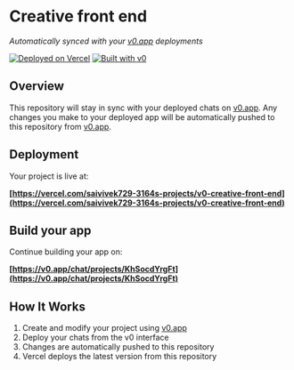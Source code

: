 # Creative front end

*Automatically synced with your [v0.app](https://v0.app) deployments*

[![Deployed on Vercel](https://img.shields.io/badge/Deployed%20on-Vercel-black?style=for-the-badge&logo=vercel)](https://vercel.com/saivivek729-3164s-projects/v0-creative-front-end)
[![Built with v0](https://img.shields.io/badge/Built%20with-v0.app-black?style=for-the-badge)](https://v0.app/chat/projects/KhSocdYrgFt)

## Overview

This repository will stay in sync with your deployed chats on [v0.app](https://v0.app).
Any changes you make to your deployed app will be automatically pushed to this repository from [v0.app](https://v0.app).

## Deployment

Your project is live at:

**[https://vercel.com/saivivek729-3164s-projects/v0-creative-front-end](https://vercel.com/saivivek729-3164s-projects/v0-creative-front-end)**

## Build your app

Continue building your app on:

**[https://v0.app/chat/projects/KhSocdYrgFt](https://v0.app/chat/projects/KhSocdYrgFt)**

## How It Works

1. Create and modify your project using [v0.app](https://v0.app)
2. Deploy your chats from the v0 interface
3. Changes are automatically pushed to this repository
4. Vercel deploys the latest version from this repository